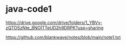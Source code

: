 # java-code1
https://drive.google.com/drive/folders/1_YBVv-zQTDSzNte_8NOITTeUD2h9DRPK?usp=sharing

https://github.com/blankwave/notes/blob/main/note1.txt
